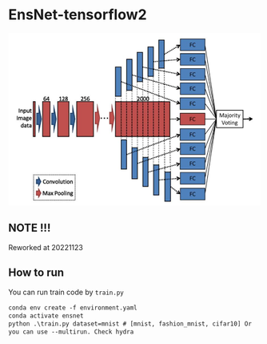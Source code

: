 # EnsNet-tensorflow2

![model](https://github.com/dslisleedh/EnsNet-tensorflow2/blob/main/model.JPG)

## NOTE !!! 
Reworked at 20221123  

## How to run

You can run train code by `train.py`  

    conda env create -f environment.yaml
    conda activate ensnet
    python .\train.py dataset=mnist # [mnist, fashion_mnist, cifar10] Or you can use --multirun. Check hydra
